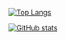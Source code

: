 [![Top Langs](https://github-readme-stats.vercel.app/api/top-langs/?username=eagely&theme=dark&layout=donut-vertical)](https://github.com/eagely/github-readme-stats)

[![GitHub stats](https://github-readme-stats.vercel.app/api?username=eagely&theme=dark)](https://github.com/anuraghazra/github-readme-stats)
